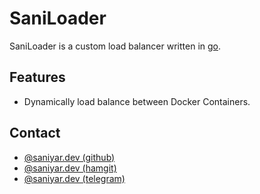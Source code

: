 # SaniLoader

SaniLoader is a custom load balancer written in [go](https://go.dev/).

## Features

- Dynamically load balance between Docker Containers.

## Contact

- [@saniyar.dev (github)](https://github.com/saniyar-dev)
- [@saniyar.dev (hamgit)](https://hamgit.ir/saniyar.dev)
- [@saniyar.dev (telegram)](https://t.me/saniyar_dev)
